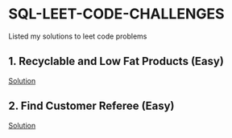 # SQL-LEET-CODE-CHALLENGES<br>
Listed my solutions to leet code problems
## 1. Recyclable and Low Fat Products (Easy)
[Solution](https://github.com/sebastianBaquero98/Recyclable-and-Low-Fat-Products)

## 2. Find Customer Referee (Easy)
[Solution](https://github.com/sebastianBaquero98/Find-Customer-Referee)
